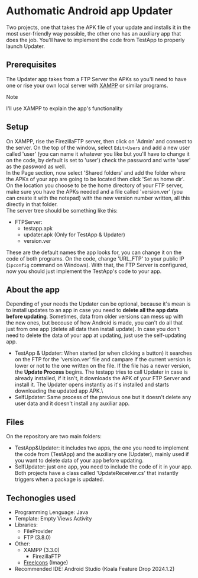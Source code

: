 # Authomatic Android app Updater
Two projects, one that takes the APK file of your update and installs it in the most user-friendly way possible, the other one has an auxiliary app that does the job.
You'll have to implement the code from TestApp to properly launch Updater.
## Prerequisites
The Updater app takes from a FTP Server the APKs so you'll need to have one or rise your own local server with [XAMPP](https://www.apachefriends.org/es/index.html) or similar programs.
> [!NOTE]
> I'll use XAMPP to explain the app's functionality

## Setup
On XAMPP, rise the FirezillaFTP server, then click on 'Admin' and connect to the server.
On the top of the window, select `Edit>Users` and add a new user called 'user' (you can name it whatever you like but you'll have to change it on the code, by default is set to 'user') check the password and write 'user' as the password as well.\
In the Page section, now select 'Shared folders' and add the folder where the APKs of your app are going to be located then click 'Set as home dir'.\
On the location you choose to be the home directory of your FTP server, make sure you have the APKs needed and a file called 'version.ver' (you can create it with the notepad) with the new version number written, all this directly in that folder.\
The server tree should be something like this:
- FTPServer:
  - testapp.apk
  - updater.apk (Only for TestApp & Updater)
  - version.ver

These are the default names the app looks for, you can change it on the code of both programs.
On the code, change 'URL_FTP' to your public IP (`ipconfig` command on Windows).
With that, the FTP Server is configured, now you should just implement the TestApp's code to your app.
## About the app
Depending of your needs the Updater can be optional, because it's mean is to install updates to an app in case you need to <b>delete all the app data before updating</b>. Sometimes, data from older versions can mess up with the new ones, but becouse of how Android is made, you can't do all that just from one app (delete all data then install update).
In case you don't need to delete the data of your app at updating, just use the self-updating app.
- TestApp & Updater:
When started (or when clicking a button) it searches on the FTP for the 'version.ver' file and campare if the current version is lower or not to the one written on the file. If the file has a newer version, the <b>Update Process</b> begins.
The testapp tries to call Updater in case is already installed, if it isn't, it downloads the APK of your FTP Server and install it.
The Updater opens instantly as it's installed and starts downloading the updated app APK.\
- SelfUpdater:
Same process of the previous one but it doesn't delete any user data and it doesn't install any auxiliar app.
## Files
On the repository are two main folders:
- TestApp&Updater: it includes two apps, the one you need to implement the code from (TestApp) and the auxiliary one (Updater), mainly used if you want to delete data of your app before updating.
- SelfUpdater: just one app, you need to include the code of it in your app.
Both projects have a class called 'UpdateReceiver.cs' that instantly triggers when a package is updated.
## Techonogies used
- Programming Lenguage: Java
- Template: Empty Views Activity
- Libraries:
  - FileProvider
  - FTP (3.8.0)
- Other:
  - XAMPP (3.3.0)
    - FirezillaFTP
  - [FreeIcons](https://freeicons.io/) (Image)
- Recommended IDE: Android Studio (Koala Feature Drop 2024.1.2)
